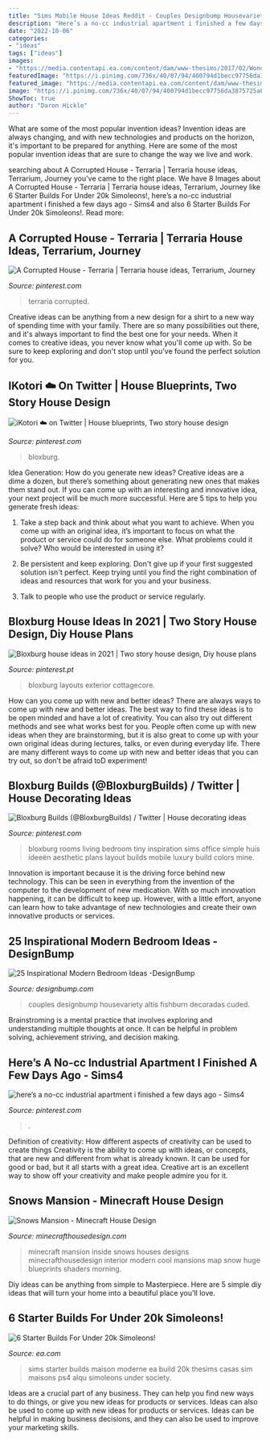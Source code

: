 ```yaml
---
title: "Sims Mobile House Ideas Reddit - Couples Designbump Housevariety Altis Fishburn Decoradas Cuded"
description: "Here’s a no-cc industrial apartment i finished a few days ago"
date: "2022-10-06"
categories:
- "ideas"
tags: ["ideas"]
images:
- "https://media.contentapi.ea.com/content/dam/www-thesims/2017/02/WonderCarlotta.jpg.adapt.crop191x100.628p.jpg"
featuredImage: "https://i.pinimg.com/736x/40/07/94/400794d1becc97756da3875725a6f9e6.jpg"
featured_image: "https://media.contentapi.ea.com/content/dam/www-thesims/2017/02/WonderCarlotta.jpg.adapt.crop191x100.628p.jpg"
image: "https://i.pinimg.com/736x/40/07/94/400794d1becc97756da3875725a6f9e6.jpg"
ShowToc: true
author: "Daron Hickle"
---
```



What are some of the most popular invention ideas?
Invention ideas are always changing, and with new technologies and products on the horizon, it's important to be prepared for anything. Here are some of the most popular invention ideas that are sure to change the way we live and work.

	

		
searching about A Corrupted House - Terraria | Terraria house ideas, Terrarium, Journey you've came to the right place. We have 8 Images about A Corrupted House - Terraria | Terraria house ideas, Terrarium, Journey like 6 Starter Builds For Under 20k Simoleons!, here’s a no-cc industrial apartment i finished a few days ago - Sims4 and also 6 Starter Builds For Under 20k Simoleons!. Read more:
		
    
## A Corrupted House - Terraria | Terraria House Ideas, Terrarium, Journey

<img loading=lazy src="https://i.pinimg.com/736x/40/fe/e4/40fee419c6384a0f49b531f74797098b.jpg" onerror="this.onerror=null;this.src='https://tse3.mm.bing.net/th?id=OIP.QZS6FHFp2wcL6vhbmoQ7kQHaId&amp;pid=15.1';" alt="A Corrupted House - Terraria | Terraria house ideas, Terrarium, Journey">

_Source: pinterest.com_

>terraria corrupted. 

	

Creative ideas can be anything from a new design for a shirt to a new way of spending time with your family. There are so many possibilities out there, and it's always important to find the best one for your needs. When it comes to creative ideas, you never know what you'll come up with. So be sure to keep exploring and don't stop until you've found the perfect solution for you.

    
## IKotori ☁️ On Twitter | House Blueprints, Two Story House Design

<img loading=lazy src="https://i.pinimg.com/736x/e5/5b/1e/e55b1e790de95cc25c14727145071483.jpg" onerror="this.onerror=null;this.src='https://tse2.mm.bing.net/th?id=OIP.0zBsaWiN_hz6HblecOO2RQHaEJ&amp;pid=15.1';" alt="iKotori ☁️ on Twitter | House blueprints, Two story house design">

_Source: pinterest.com_

>bloxburg. 

	

Idea Generation: How do you generate new ideas?
Creative ideas are a dime a dozen, but there’s something about generating new ones that makes them stand out. If you can come up with an interesting and innovative idea, your next project will be much more successful. Here are 5 tips to help you generate fresh ideas:
1. Take a step back and think about what you want to achieve. When you come up with an original idea, it’s important to focus on what the product or service could do for someone else. What problems could it solve? Who would be interested in using it?

2. Be persistent and keep exploring. Don't give up if your first suggested solution isn't perfect. Keep trying until you find the right combination of ideas and resources that work for you and your business.

3. Talk to people who use the product or service regularly.

    
## Bloxburg House Ideas In 2021 | Two Story House Design, Diy House Plans

<img loading=lazy src="https://i.pinimg.com/736x/9d/b2/de/9db2de20421131b504d678099f3a16f6.jpg" onerror="this.onerror=null;this.src='https://tse2.mm.bing.net/th?id=OIP.G05MataK2kPNqit5NWoHMgHaHa&amp;pid=15.1';" alt="Bloxburg house ideas in 2021 | Two story house design, Diy house plans">

_Source: pinterest.pt_

>bloxburg layouts exterior cottagecore. 

	

How can you come up with new and better ideas?
There are always ways to come up with new and better ideas. The best way to find these ideas is to be open minded and have a lot of creativity. You can also try out different methods and see what works best for you. People often come up with new ideas when they are brainstorming, but it is also great to come up with your own original ideas during lectures, talks, or even during everyday life. There are many different ways to come up with new and better ideas that you can try out, so don’t be afraid toD experiment!

    
## Bloxburg Builds (@BloxburgBuilds) / Twitter | House Decorating Ideas

<img loading=lazy src="https://i.pinimg.com/736x/40/07/94/400794d1becc97756da3875725a6f9e6.jpg" onerror="this.onerror=null;this.src='https://tse1.mm.bing.net/th?id=OIP.7wJrBnIIRL2xPK6lkLCMFgAAAA&amp;pid=15.1';" alt="Bloxburg Builds (@BloxburgBuilds) / Twitter | House decorating ideas">

_Source: pinterest.com_

>bloxburg rooms living bedroom tiny inspiration sims office simple huis ideeën aesthetic plans layout builds mobile luxury build colors mine. 

	

Innovation is important because it is the driving force behind new technology. This can be seen in everything from the invention of the computer to the development of new medication. With so much innovation happening, it can be difficult to keep up. However, with a little effort, anyone can learn how to take advantage of new technologies and create their own innovative products or services.

    
## 25 Inspirational Modern Bedroom Ideas -DesignBump

<img loading=lazy src="https://cdn.designbump.com/wp-content/uploads/2015/07/Modern-Contemporary-Bedroom-Furniture-Design-Ideas-for-Couples.jpg" onerror="this.onerror=null;this.src='https://tse3.mm.bing.net/th?id=OIP.RpbMZxwKn5hYA_1C8kbcWQHaE8&amp;pid=15.1';" alt="25 Inspirational Modern Bedroom Ideas -DesignBump">

_Source: designbump.com_

>couples designbump housevariety altis fishburn decoradas cuded. 

	

Brainstroming is a mental practice that involves exploring and understanding multiple thoughts at once. It can be helpful in problem solving, achievement striving, and decision making.

    
## Here’s A No-cc Industrial Apartment I Finished A Few Days Ago - Sims4

<img loading=lazy src="https://i.pinimg.com/originals/13/6d/03/136d0323159e60f608309c0891242109.jpg" onerror="this.onerror=null;this.src='https://tse4.mm.bing.net/th?id=OIP.QIaEVWu4IeAguvkEr4RCAAHaEK&amp;pid=15.1';" alt="here’s a no-cc industrial apartment i finished a few days ago - Sims4">

_Source: pinterest.com_

>. 

	

Definition of creativity: How different aspects of creativity can be used to create things
Creativity is the ability to come up with ideas, or concepts, that are new and different from what is already known. It can be used for good or bad, but it all starts with a great idea. Creative art is an excellent way to show off your creativity and make people admire you for it.

    
## Snows Mansion - Minecraft House Design

<img loading=lazy src="https://minecrafthousedesign.com/wp-content/uploads/2014/11/Snows-Mansion-minecraft-building-ideas-house-huge-amazing-inside-5.jpg" onerror="this.onerror=null;this.src='https://tse4.mm.bing.net/th?id=OIP.Q6XZprLO0l6S-nAfYg0WVgHaFk&amp;pid=15.1';" alt="Snows Mansion - Minecraft House Design">

_Source: minecrafthousedesign.com_

>minecraft mansion inside snows houses designs minecrafthousedesign interior modern cool mansions map snow huge blueprints shaders morning. 

	

Diy ideas can be anything from simple to Masterpiece. Here are 5 simple diy ideas that will turn your home into a beautiful place you'll love.

    
## 6 Starter Builds For Under 20k Simoleons!

<img loading=lazy src="https://media.contentapi.ea.com/content/dam/www-thesims/2017/02/WonderCarlotta.jpg.adapt.crop191x100.628p.jpg" onerror="this.onerror=null;this.src='https://tse1.mm.bing.net/th?id=OIP.HZX6mT3rLPplblBdCmKjSAHaEK&amp;pid=15.1';" alt="6 Starter Builds For Under 20k Simoleons!">

_Source: ea.com_

>sims starter builds maison moderne ea build 20k thesims casas sim maisons ps4 alqu simoleons under society. 

	

Ideas are a crucial part of any business. They can help you find new ways to do things, or give you new ideas for products or services. Ideas can also be used to come up with new ideas for products or services. Ideas can be helpful in making business decisions, and they can also be used to improve your marketing skills.

